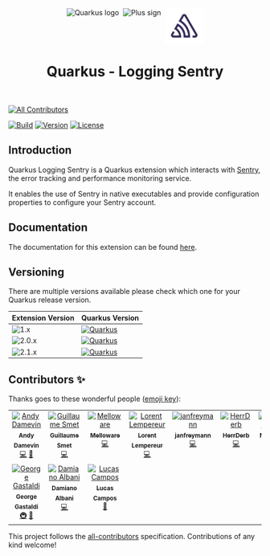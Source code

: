 <div align="center">
  <div style="display: flex; align-items: center; justify-content: center; gap: 8px;">
    <img src="https://raw.githubusercontent.com/quarkiverse/.github/main/assets/images/quarkus.svg" alt="Quarkus logo" style="height: 70px; width: auto;">
    <img src="https://raw.githubusercontent.com/quarkiverse/.github/main/assets/images/plus-sign.svg" alt="Plus sign" style="height: 70px; width: auto;">
    <img src="https://raw.githubusercontent.com/quarkiverse/quarkus-logging-sentry/main/docs/modules/ROOT/assets/images/sentry.svg" alt="PF logo" style="height: 70px; width: auto;">
  </div>

  <h1>Quarkus - Logging Sentry</h1>
</div>
<br>


<!-- ALL-CONTRIBUTORS-BADGE:START - Do not remove or modify this section -->
[![All Contributors](https://img.shields.io/badge/all_contributors-10-orange.svg?style=flat-square)](#contributors-)
<!-- ALL-CONTRIBUTORS-BADGE:END -->


[![Build](https://github.com/quarkiverse/quarkus-moneta/workflows/Build/badge.svg)](https://github.com/quarkiverse/quarkus-moneta/actions?query=workflow%3ABuild)
[![Version](https://img.shields.io/maven-central/v/io.quarkiverse.loggingsentry/quarkus-logging-sentry?logo=apache-maven&style=flat-square)](https://search.maven.org/artifact/io.quarkiverse.loggingsentry/quarkus-logging-sentry)
[![License](https://img.shields.io/badge/License-Apache%202.0-yellow.svg)](https://opensource.org/licenses/Apache-2.0)


## Introduction

Quarkus Logging Sentry is a Quarkus extension which interacts with [Sentry](https://sentry.io/), the error tracking and performance monitoring service.

It enables the use of Sentry in native executables and provide configuration properties to configure your Sentry account.

## Documentation

The documentation for this extension can be found [here](https://quarkiverse.github.io/quarkiverse-docs/quarkus-logging-sentry/dev/index.html).

## Versioning

There are multiple versions available please check which one for your Quarkus release version.

| Extension Version | Quarkus Version |
| --- | --- |
| ![1.x](https://img.shields.io/maven-central/v/io.quarkiverse.loggingsentry/quarkus-logging-sentry?versionPrefix=1.&color=cyan) | [![Quarkus](https://img.shields.io/badge/Quarkus-2.0+-purple.svg)](https://github.com/quarkusio/quarkus/releases/tag/2.16.6.Final) |
| ![2.0.x](https://img.shields.io/maven-central/v/io.quarkiverse.loggingsentry/quarkus-logging-sentry?versionPrefix=2.0&color=cyan) | [![Quarkus](https://img.shields.io/badge/Quarkus-3.8+-purple.svg)](https://github.com/quarkusio/quarkus/releases/tag/3.8.0) |
| ![2.1.x](https://img.shields.io/maven-central/v/io.quarkiverse.loggingsentry/quarkus-logging-sentry?&color=cyan) | [![Quarkus](https://img.shields.io/badge/Quarkus-3.15+-purple.svg)](https://github.com/quarkusio/quarkus/releases/tag/3.15.0) |


## Contributors ✨

Thanks goes to these wonderful people ([emoji key](https://allcontributors.org/docs/en/emoji-key)):

<!-- ALL-CONTRIBUTORS-LIST:START - Do not remove or modify this section -->
<!-- prettier-ignore-start -->
<!-- markdownlint-disable -->
<table>
  <tbody>
    <tr>
      <td align="center" valign="top" width="14.28%"><a href="https://github.com/ia3andy"><img src="https://avatars.githubusercontent.com/u/2223984?v=4?s=100" width="100px;" alt="Andy Damevin"/><br /><sub><b>Andy Damevin</b></sub></a><br /><a href="https://github.com/quarkiverse/quarkus-logging-sentry/commits?author=ia3andy" title="Code">💻</a> <a href="#maintenance-ia3andy" title="Maintenance">🚧</a></td>
      <td align="center" valign="top" width="14.28%"><a href="https://lesincroyableslivres.fr/"><img src="https://avatars.githubusercontent.com/u/1279749?v=4?s=100" width="100px;" alt="Guillaume Smet"/><br /><sub><b>Guillaume Smet</b></sub></a><br /><a href="https://github.com/quarkiverse/quarkus-logging-sentry/commits?author=gsmet" title="Code">💻</a></td>
      <td align="center" valign="top" width="14.28%"><a href="https://melloware.com"><img src="https://avatars.githubusercontent.com/u/4399574?v=4?s=100" width="100px;" alt="Melloware"/><br /><sub><b>Melloware</b></sub></a><br /><a href="https://github.com/quarkiverse/quarkus-logging-sentry/commits?author=melloware" title="Code">💻</a></td>
      <td align="center" valign="top" width="14.28%"><a href="https://github.com/looorent"><img src="https://avatars.githubusercontent.com/u/8242900?v=4?s=100" width="100px;" alt="Lorent Lempereur"/><br /><sub><b>Lorent Lempereur</b></sub></a><br /><a href="https://github.com/quarkiverse/quarkus-logging-sentry/commits?author=looorent" title="Code">💻</a></td>
      <td align="center" valign="top" width="14.28%"><a href="https://github.com/janfreymann"><img src="https://avatars.githubusercontent.com/u/5231877?v=4?s=100" width="100px;" alt="janfreymann"/><br /><sub><b>janfreymann</b></sub></a><br /><a href="https://github.com/quarkiverse/quarkus-logging-sentry/commits?author=janfreymann" title="Code">💻</a></td>
      <td align="center" valign="top" width="14.28%"><a href="https://github.com/HerrDerb"><img src="https://avatars.githubusercontent.com/u/7398256?v=4?s=100" width="100px;" alt="HerrDerb"/><br /><sub><b>HerrDerb</b></sub></a><br /><a href="https://github.com/quarkiverse/quarkus-logging-sentry/commits?author=HerrDerb" title="Code">💻</a></td>
      <td align="center" valign="top" width="14.28%"><a href="https://github.com/NickBeginner"><img src="https://avatars.githubusercontent.com/u/83872101?v=4?s=100" width="100px;" alt="Nick"/><br /><sub><b>Nick</b></sub></a><br /><a href="https://github.com/quarkiverse/quarkus-logging-sentry/commits?author=NickBeginner" title="Code">💻</a></td>
    </tr>
    <tr>
      <td align="center" valign="top" width="14.28%"><a href="https://github.com/gastaldi"><img src="https://avatars.githubusercontent.com/u/54133?v=4?s=100" width="100px;" alt="George Gastaldi"/><br /><sub><b>George Gastaldi</b></sub></a><br /><a href="#infra-gastaldi" title="Infrastructure (Hosting, Build-Tools, etc)">🚇</a> <a href="#ideas-gastaldi" title="Ideas, Planning, & Feedback">🤔</a></td>
      <td align="center" valign="top" width="14.28%"><a href="https://github.com/dalbani"><img src="https://avatars.githubusercontent.com/u/1470270?v=4?s=100" width="100px;" alt="Damiano Albani"/><br /><sub><b>Damiano Albani</b></sub></a><br /><a href="https://github.com/quarkiverse/quarkus-logging-sentry/commits?author=dalbani" title="Code">💻</a></td>
      <td align="center" valign="top" width="14.28%"><a href="https://github.com/lfgcampos"><img src="https://avatars.githubusercontent.com/u/8443274?v=4?s=100" width="100px;" alt="Lucas Campos"/><br /><sub><b>Lucas Campos</b></sub></a><br /><a href="https://github.com/quarkiverse/quarkus-logging-sentry/issues?q=author%3Alfgcampos" title="Bug reports">🐛</a></td>
    </tr>
  </tbody>
</table>

<!-- markdownlint-restore -->
<!-- prettier-ignore-end -->

<!-- ALL-CONTRIBUTORS-LIST:END -->

This project follows the [all-contributors](https://github.com/all-contributors/all-contributors) specification. Contributions of any kind welcome!

